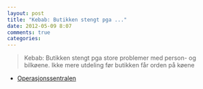 ```yaml
---
layout: post
title: "Kebab: Butikken stengt pga ..."
date: 2012-05-09 8:07
comments: true
categories: 
---
```

> Kebab: Butikken stengt pga store problemer med person- og bilkøene. Ikke mere utdeling før butikken får orden på køene 
- [Operasjonssentralen](https://twitter.com/oslopolitiops/status/200240593052504065)
